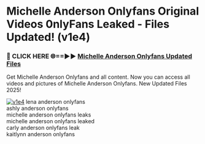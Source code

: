 # Michelle Anderson Onlyfans Original Videos 0nlyFans Leaked - Files Updated! (v1e4)

<h3>🔴 CLICK HERE 🌐==►► <a href="https://tinyurl.com/2jnfzry5" rel="nofollow">Michelle Anderson Onlyfans Updated Files</a></h3>

Get Michelle Anderson Onlyfans and all content. Now you can access all videos and pictures of Michelle Anderson Onlyfans. New Updated Files 2025!

[![v1e4](https://i.imgur.com/GyGTBgg.gif)](https://tinyurl.com/2jnfzry5)
lena anderson onlyfans<br>
ashly anderson onlyfans<br>
michelle anderson onlyfans leaks<br>
michelle anderson onlyfans leaked<br>
carly anderson onlyfans leak<br>
kaitlynn anderson onlyfans